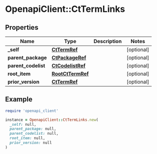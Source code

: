 # OpenapiClient::CtTermLinks

## Properties

| Name | Type | Description | Notes |
| ---- | ---- | ----------- | ----- |
| **_self** | [**CtTermRef**](CtTermRef.md) |  | [optional] |
| **parent_package** | [**CtPackageRef**](CtPackageRef.md) |  | [optional] |
| **parent_codelist** | [**CtCodelistRef**](CtCodelistRef.md) |  | [optional] |
| **root_item** | [**RootCtTermRef**](RootCtTermRef.md) |  | [optional] |
| **prior_version** | [**CtTermRef**](CtTermRef.md) |  | [optional] |

## Example

```ruby
require 'openapi_client'

instance = OpenapiClient::CtTermLinks.new(
  _self: null,
  parent_package: null,
  parent_codelist: null,
  root_item: null,
  prior_version: null
)
```

